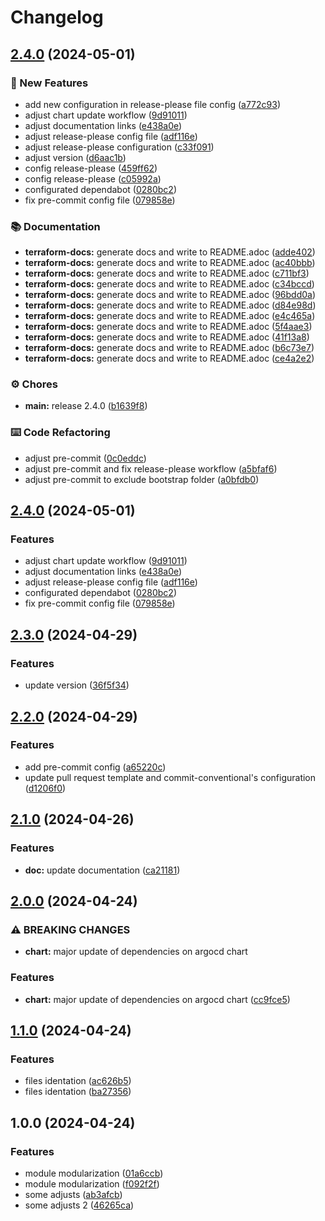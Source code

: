 # Changelog

## [2.4.0](https://github.com/GersonRS/modern-gitops-stack-module-argocd/compare/v2.3.0...v2.4.0) (2024-05-01)


### 🚀 New Features

* add new configuration in release-please file config ([a772c93](https://github.com/GersonRS/modern-gitops-stack-module-argocd/commit/a772c938c2ce053643c0ae9cc26f7f0154aceec1))
* adjust chart update workflow ([9d91011](https://github.com/GersonRS/modern-gitops-stack-module-argocd/commit/9d91011ae59ff69632f94a880d85c426450802c3))
* adjust documentation links ([e438a0e](https://github.com/GersonRS/modern-gitops-stack-module-argocd/commit/e438a0ee26505434996eda19dfc9d67dc71acfb4))
* adjust release-please config file ([adf116e](https://github.com/GersonRS/modern-gitops-stack-module-argocd/commit/adf116eb984525517f651397538ec0543433a61f))
* adjust release-please configuration ([c33f091](https://github.com/GersonRS/modern-gitops-stack-module-argocd/commit/c33f09138c85ec4b651b0604d6973da77de66ad2))
* adjust version ([d6aac1b](https://github.com/GersonRS/modern-gitops-stack-module-argocd/commit/d6aac1bbcaf815e731471579d9e76be51d792426))
* config release-please ([459ff62](https://github.com/GersonRS/modern-gitops-stack-module-argocd/commit/459ff62f96eeaef543bb25a1586b968c007d7aa0))
* config release-please ([c05992a](https://github.com/GersonRS/modern-gitops-stack-module-argocd/commit/c05992a156a1217c6a82fae446d1c9aef785383d))
* configurated dependabot ([0280bc2](https://github.com/GersonRS/modern-gitops-stack-module-argocd/commit/0280bc29b7d3efa8fadb5b86afe9ad0edc847d80))
* fix pre-commit config file ([079858e](https://github.com/GersonRS/modern-gitops-stack-module-argocd/commit/079858e6193c7834268b5f977e7cd565772ba3e5))


### 📚 Documentation

* **terraform-docs:** generate docs and write to README.adoc ([adde402](https://github.com/GersonRS/modern-gitops-stack-module-argocd/commit/adde4029f566d3856f5f3e16234c0a570f7ae2b1))
* **terraform-docs:** generate docs and write to README.adoc ([ac40bbb](https://github.com/GersonRS/modern-gitops-stack-module-argocd/commit/ac40bbbb0a0b72f01e7b6666171a6d5d07a50b01))
* **terraform-docs:** generate docs and write to README.adoc ([c711bf3](https://github.com/GersonRS/modern-gitops-stack-module-argocd/commit/c711bf38a4136e22e050350cb78001a9cafec6ab))
* **terraform-docs:** generate docs and write to README.adoc ([c34bccd](https://github.com/GersonRS/modern-gitops-stack-module-argocd/commit/c34bccdc086fc7f22a599580ab828e0a644a9c7d))
* **terraform-docs:** generate docs and write to README.adoc ([96bdd0a](https://github.com/GersonRS/modern-gitops-stack-module-argocd/commit/96bdd0a8734d4f1879bc4144e074da6b0aa2cb37))
* **terraform-docs:** generate docs and write to README.adoc ([d84e98d](https://github.com/GersonRS/modern-gitops-stack-module-argocd/commit/d84e98dd52bf433509cdbf07a0dbdf18a3bf52fb))
* **terraform-docs:** generate docs and write to README.adoc ([e4c465a](https://github.com/GersonRS/modern-gitops-stack-module-argocd/commit/e4c465a7dd919c0796021eeb58addb5c013e74c6))
* **terraform-docs:** generate docs and write to README.adoc ([5f4aae3](https://github.com/GersonRS/modern-gitops-stack-module-argocd/commit/5f4aae3abbce9057f056d34469e0c912ccfc80eb))
* **terraform-docs:** generate docs and write to README.adoc ([41f13a8](https://github.com/GersonRS/modern-gitops-stack-module-argocd/commit/41f13a8832a961a27e42b7d55c908fe5fbf7abd4))
* **terraform-docs:** generate docs and write to README.adoc ([b6c73e7](https://github.com/GersonRS/modern-gitops-stack-module-argocd/commit/b6c73e752513f109503b69b0b917dd0cb61db66a))
* **terraform-docs:** generate docs and write to README.adoc ([ce4a2e2](https://github.com/GersonRS/modern-gitops-stack-module-argocd/commit/ce4a2e282679d1d121fd9fe679a177f53ec0dc42))


### ⚙️ Chores

* **main:** release 2.4.0 ([b1639f8](https://github.com/GersonRS/modern-gitops-stack-module-argocd/commit/b1639f8e63538853332e7d1e99a10a61d4ddd23a))


### ⌨️ Code Refactoring

* adjust pre-commit ([0c0eddc](https://github.com/GersonRS/modern-gitops-stack-module-argocd/commit/0c0eddcf032ebabb8d4bef15117d5a04b05543f6))
* adjust pre-commit and fix release-please workflow ([a5bfaf6](https://github.com/GersonRS/modern-gitops-stack-module-argocd/commit/a5bfaf635ec6c590cfd81b939e013aacef684b98))
* adjust pre-commit to exclude bootstrap folder ([a0bfdb0](https://github.com/GersonRS/modern-gitops-stack-module-argocd/commit/a0bfdb065b06a825097c6172f7586ea7cf742581))

## [2.4.0](https://github.com/GersonRS/modern-gitops-stack-module-argocd/compare/v2.3.0...v2.4.0) (2024-05-01)


### Features

* adjust chart update workflow ([9d91011](https://github.com/GersonRS/modern-gitops-stack-module-argocd/commit/9d91011ae59ff69632f94a880d85c426450802c3))
* adjust documentation links ([e438a0e](https://github.com/GersonRS/modern-gitops-stack-module-argocd/commit/e438a0ee26505434996eda19dfc9d67dc71acfb4))
* adjust release-please config file ([adf116e](https://github.com/GersonRS/modern-gitops-stack-module-argocd/commit/adf116eb984525517f651397538ec0543433a61f))
* configurated dependabot ([0280bc2](https://github.com/GersonRS/modern-gitops-stack-module-argocd/commit/0280bc29b7d3efa8fadb5b86afe9ad0edc847d80))
* fix pre-commit config file ([079858e](https://github.com/GersonRS/modern-gitops-stack-module-argocd/commit/079858e6193c7834268b5f977e7cd565772ba3e5))

## [2.3.0](https://github.com/GersonRS/modern-gitops-stack-module-argocd/compare/v2.2.0...v2.3.0) (2024-04-29)


### Features

* update version ([36f5f34](https://github.com/GersonRS/modern-gitops-stack-module-argocd/commit/36f5f343b5d29dfc046852a2182ed2c1ed65f4b1))

## [2.2.0](https://github.com/GersonRS/modern-gitops-stack-module-argocd/compare/v2.1.0...v2.2.0) (2024-04-29)


### Features

* add pre-commit config ([a65220c](https://github.com/GersonRS/modern-gitops-stack-module-argocd/commit/a65220c2f6021efb1e3f13217d904128907a9b92))
* update pull request template and commit-conventional's configuration ([d1206f0](https://github.com/GersonRS/modern-gitops-stack-module-argocd/commit/d1206f082c1daa3e6245a1493e804f26b35100a5))

## [2.1.0](https://github.com/GersonRS/modern-gitops-stack-module-argocd/compare/v2.0.0...v2.1.0) (2024-04-26)


### Features

* **doc:** update documentation ([ca21181](https://github.com/GersonRS/modern-gitops-stack-module-argocd/commit/ca21181b5c83bc30675240ab7ff555fc37f0001d))

## [2.0.0](https://github.com/GersonRS/modern-gitops-stack-module-argocd/compare/v1.1.0...v2.0.0) (2024-04-24)


### ⚠ BREAKING CHANGES

* **chart:** major update of dependencies on argocd chart

### Features

* **chart:** major update of dependencies on argocd chart ([cc9fce5](https://github.com/GersonRS/modern-gitops-stack-module-argocd/commit/cc9fce550dd27e1b0a01a232bdcbe2410a04a7fb))

## [1.1.0](https://github.com/GersonRS/modern-gitops-stack-module-argocd/compare/v1.0.0...v1.1.0) (2024-04-24)


### Features

* files identation ([ac626b5](https://github.com/GersonRS/modern-gitops-stack-module-argocd/commit/ac626b53fd2945657ef1bcea212ff81d75e73391))
* files identation ([ba27356](https://github.com/GersonRS/modern-gitops-stack-module-argocd/commit/ba27356da1286db48a112a93c54ba49bc8a20814))

## 1.0.0 (2024-04-24)


### Features

* module modularization ([01a6ccb](https://github.com/GersonRS/modern-gitops-stack-module-argocd/commit/01a6ccbde262fbd2e3e262fd75e6718cf8b646d8))
* module modularization ([f092f2f](https://github.com/GersonRS/modern-gitops-stack-module-argocd/commit/f092f2f40e32043f61a5e68066027ec0c525eda5))
* some adjusts ([ab3afcb](https://github.com/GersonRS/modern-gitops-stack-module-argocd/commit/ab3afcb6ab36e19a065c3fc4a79fbd5486ffb594))
* some adjusts 2 ([46265ca](https://github.com/GersonRS/modern-gitops-stack-module-argocd/commit/46265cad8d50a0ab3cc8b59c28aad3cdabf69325))
